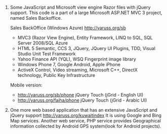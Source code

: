 1. Some JavaScript and Microsoft view engine Razor files with jQuery support.
	This code is a part of a large Microsoft ASP.NET MVC 3 project, named Sales Backoffice.

	Sales BackOffice (Windows Azure)	http://yaruss.org/sb
	 - MVC3 (Razor View Engine), Entity Framework, LINQ to SQL, SQL Server 2008/SQL Azure 
	 - HTML 5 Semantic, CCS 3, JQuery, JQuery UI Plugins, TDD, Visual Studio Unit Test Framework
	 - Yahoo Finance API (YQL), WSQ Fingerprint image library
	 - Windows Phone 7, Google Android, Apple iPhone
	 - ActiveX Control, Video streaming, Microsoft C++, DirectX technology, Public Key Infrastructure

	Mobile version:
	 - http://yaruss.org/sb/phone		jQuery Touch (jGrid - English UI)
	 - http://yaruss.org/faiha/phone	jQuery Touch (jGrid - Arabic UI)

2. One more web based application that has an extensive JavaScript and jQuery support http://yaruss.org/kuwaitindex
	It is using Google and Bing Map services. 
	Another web service, PHP service provides Geographical information collected by Android GPS system(look for Android projects).



